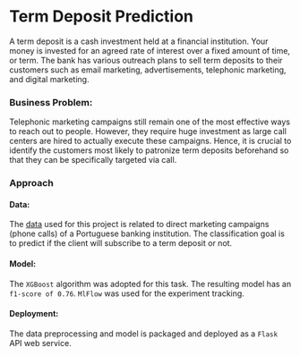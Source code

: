 # Term Deposit Prediction

A term deposit is a cash investment held at a financial institution. Your money is invested for an agreed rate of interest over a fixed amount of time, or term. The bank has various outreach plans to sell term deposits to their customers such as email marketing, advertisements, telephonic marketing, and digital marketing.

### Business Problem:
Telephonic marketing campaigns still remain one of the most effective ways to reach out to people. However, they require huge investment as large call centers are hired to actually execute these campaigns. Hence, it is crucial to identify the customers most likely to patronize term deposits beforehand so that they can be specifically targeted via call.

### Approach
#### Data:
The [data](https://www.kaggle.com/datasets/prakharrathi25/banking-dataset-marketing-targets) used for this project is related to direct marketing campaigns (phone calls) of a Portuguese banking institution. The classification goal is to predict if the client will subscribe to a term deposit or not.

#### Model:
The `XGBoost` algorithm was adopted for this task. The resulting model has an `f1-score of 0.76`. `MlFlow` was used for the experiment tracking.

#### Deployment:
The data preprocessing and model is packaged and deployed as a `Flask` API web service.



